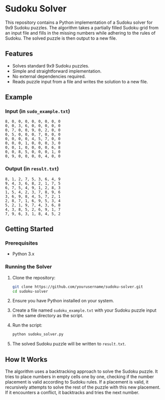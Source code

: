 # Sudoku Solver

This repository contains a Python implementation of a Sudoku solver for 9x9 Sudoku puzzles. The algorithm takes a partially filled Sudoku grid from an input file and fills in the missing numbers while adhering to the rules of Sudoku. The solved puzzle is then output to a new file.

## Features

- Solves standard 9x9 Sudoku puzzles.
- Simple and straightforward implementation.
- No external dependencies required.
- Reads puzzle input from a file and writes the solution to a new file.

## Example

### Input (in `sudo_example.txt`)

```
8, 0, 0, 0, 0, 0, 0, 0, 0
0, 0, 3, 6, 0, 0, 0, 0, 0
0, 7, 0, 0, 9, 0, 2, 0, 0
0, 5, 0, 0, 0, 7, 0, 0, 0
0, 0, 0, 0, 4, 5, 7, 0, 0
0, 0, 0, 1, 0, 0, 0, 3, 0
0, 0, 1, 0, 0, 0, 0, 6, 8
0, 0, 8, 5, 0, 0, 0, 1, 0
0, 9, 0, 0, 0, 0, 4, 0, 0
```


### Output (in `result.txt`)

```
8, 1, 2, 7, 5, 3, 6, 4, 9
9, 4, 3, 6, 8, 2, 1, 7, 5
6, 7, 5, 4, 9, 1, 2, 8, 3
1, 5, 4, 2, 3, 7, 8, 9, 6
3, 6, 9, 8, 4, 5, 7, 2, 1
2, 8, 7, 1, 6, 9, 5, 3, 4
5, 2, 1, 9, 7, 4, 3, 6, 8
4, 3, 8, 5, 2, 6, 9, 1, 7
7, 9, 6, 3, 1, 8, 4, 5, 2
```


## Getting Started

### Prerequisites

- Python 3.x

### Running the Solver

1. Clone the repository:
    ```bash
    git clone https://github.com/yourusername/sudoku-solver.git
    cd sudoku-solver
    ```

2. Ensure you have Python installed on your system.

3. Create a file named `sudoku_example.txt` with your Sudoku puzzle input in the same directory as the script.

4. Run the script:
    ```bash
    python sudoku_solver.py
    ```

5. The solved Sudoku puzzle will be written to `result.txt`.

## How It Works

The algorithm uses a backtracking approach to solve the Sudoku puzzle. It tries to place numbers in empty cells one by one, checking if the number placement is valid according to Sudoku rules. If a placement is valid, it recursively attempts to solve the rest of the puzzle with this new placement. If it encounters a conflict, it backtracks and tries the next number.
